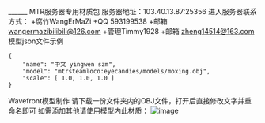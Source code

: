 ______ MTR服务器专用材质包
服务器地址：103.40.13.87:25356
进入服务器联系方式：
+腐竹WangErMaZi
    +QQ 593199538
    +邮箱 wangermazibilibili@126.com
+管理Timmy1928
    +邮箱 zheng14514@163.com
模型json文件示例
```
{
    "name": "中文 yingwen szm",
    "model": "mtrsteamloco:eyecandies/models/moxing.obj",
    "scale": [ 1.0, 1.0, 1.0 ]
}
```
Wavefront模型制作
请下载一份文件夹内的OBJ文件，打开后直接修改文字并重命名即可
如需添加其他请使用模型内此材质：
![image](https://github.com/user-attachments/assets/19d887e4-ff5b-482f-a51d-92c90fc400bc)
